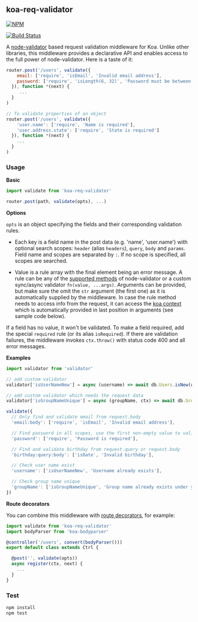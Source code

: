 ## koa-req-validator

[![NPM](https://nodei.co/npm/koa-req-validator.png?compact=true)](https://www.npmjs.com/package/koa-req-validator)

[![Build Status](https://travis-ci.org/buunguyen/koa-req-validator.svg?branch=master)](https://travis-ci.org/buunguyen/koa-req-validator)

A [node-validator](https://github.com/chriso/validator.js) based request validation middleware for Koa. Unlike other libraries, this middleware provides a declarative API and enables access to the full power of node-validator. Here is a taste of it:

```js
router.post('/users', validate({
    email: ['require', 'isEmail', 'Invalid email address'],
    password: ['require', 'isLength(6, 32)', 'Password must be between 6 and 32 characters']
  }), function *(next) {
     ...
  }
)

// To validate properties of an object
router.post('/users', validate({
    'user.name': ['require', 'Name is required'],
    'user.address.state': ['require', 'State is required']
  }), function *(next) {
    ...
  }
)
```

### Usage

__Basic__

```js
import validate from 'koa-req-validator'

router.post(path, validate(opts), ...)
```

__Options__

`opts` is an object specifying the fields and their corresponding validation rules.

* Each key is a field name in the post data (e.g. 'name', 'user.name') with optional search scopes: `header` (alias `headers`), `query`, `body` and `params`. Field name and scopes are separated by `:`. If no scope is specified, all scopes are searched.

* Value is a rule array with the final element being an error message. A rule can be any of the [supported methods](https://github.com/chriso/validator.js#validators) of node-validator or a custom sync/async validator `fn(value, ...args)`. Arguments can be provided, but make sure the omit the `str` argument (the first one) as it is automatically supplied by the middleware. In case the rule method needs to access info from the request, it can access the [koa context](https://github.com/koajs/koa/blob/master/docs/api/context.md) which is automatically provided in last position in arguments (see sample code below).

If a field has no value, it won't be validated. To make a field required, add the special `required` rule (or its alias `isRequired`). If there are validation failures, the middleware invokes `ctx.throw()` with status code 400 and all error messages.

__Examples__

```js
import validator from 'validator'

// add custom validator
validator['isUserNameNew'] = async (username) => await db.Users.isNew(username)

// add custom validator which needs the request data
validator['isGroupNameUnique'] = async (groupName, ctx) => await db.Groups.isNameUnique(groupName, ctx.request.headers['x-user-id'])

validate({
  // Only find and validate email from request.body
  'email:body': ['require', 'isEmail', 'Invalid email address'],

  // Find password in all scopes, use the first non-empty value to validate
  'password': ['require', 'Password is required'],

  // Find and validate birthday from request.query or request.body
  'birthday:query:body': ['isDate', 'Invalid birthday'],

  // Check user name exist
  'username': ['isUserNameNew', 'Username already exists'],

  // Check group name unique
  'groupName': ['isGroupNameUnique', 'Group name already exists under your account']
})
```

__Route decorators__

You can combine this middleware with [route decorators](https://github.com/buunguyen/route-decorators), for example:

```js
import validate from 'koa-req-validator'
import bodyParser from 'koa-bodyparser'

@controller('/users', convert(bodyParser()))
export default class extends Ctrl {

  @post('', validate(opts))
  async register(ctx, next) {
    ...
  }
}
```

### Test

```bash
npm install
npm test
```
